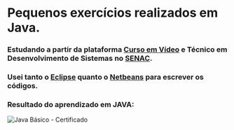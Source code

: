 # Pequenos exercícios realizados em Java.
### Estudando a partir da plataforma [Curso em Vídeo](https://www.cursoemvideo.com/) e Técnico em Desenvolvimento de Sistemas no [SENAC](https://www.ead.senac.br/cursos-tecnicos/tecnico-em-desenvolvimento-de-sistemas/).

### Usei tanto o [Eclipse](https://www.eclipse.org/downloads/) quanto o [Netbeans](https://netbeans.apache.org/download/index.html) para escrever os códigos.

### Resultado do aprendizado em JAVA: 
![Java Básico - Certificado](https://user-images.githubusercontent.com/72449173/229100122-316fb2b2-8571-4d01-b758-83f31a580e5b.jpg)
